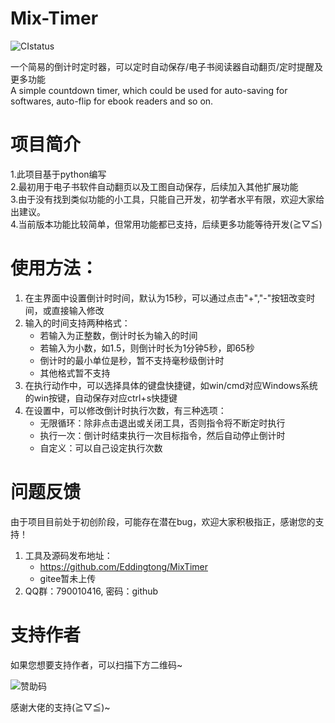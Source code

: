 # Mix-Timer
![CIstatus](https://img.shields.io/badge/version-1.1.2-brightgreen.svg)

一个简易的倒计时定时器，可以定时自动保存/电子书阅读器自动翻页/定时提醒及更多功能   
A simple countdown timer, which could be used for auto-saving for softwares, auto-flip for ebook readers and so on.

# 项目简介

1.此项目基于python编写  
2.最初用于电子书软件自动翻页以及工图自动保存，后续加入其他扩展功能  
3.由于没有找到类似功能的小工具，只能自己开发，初学者水平有限，欢迎大家给出建议。  
4.当前版本功能比较简单，但常用功能都已支持，后续更多功能等待开发(≧▽≦)

# 使用方法：
1. 在主界面中设置倒计时时间，默认为15秒，可以通过点击"+","-"按钮改变时间，或直接输入修改
2. 输入的时间支持两种格式：
    * 若输入为正整数，倒计时长为输入的时间
    * 若输入为小数，如1.5，则倒计时长为1分钟5秒，即65秒
    * 倒计时的最小单位是秒，暂不支持毫秒级倒计时
    * 其他格式暂不支持
3. 在执行动作中，可以选择具体的键盘快捷键，如win/cmd对应Windows系统的win按键，自动保存对应ctrl+s快捷键
4. 在设置中，可以修改倒计时执行次数，有三种选项：
    * 无限循环：除非点击退出或关闭工具，否则指令将不断定时执行
    * 执行一次：倒计时结束执行一次目标指令，然后自动停止倒计时
    * 自定义：可以自己设定执行次数

# 问题反馈
由于项目目前处于初创阶段，可能存在潜在bug，欢迎大家积极指正，感谢您的支持！
1. 工具及源码发布地址：
    * https://github.com/Eddingtong/MixTimer
    * gitee暂未上传
2. QQ群：790010416, 密码：github

# 支持作者
如果您想要支持作者，可以扫描下方二维码~

![赞助码](https://i.postimg.cc/bvr904Sf/zanshang.jpg)

感谢大佬的支持(≧▽≦)~


